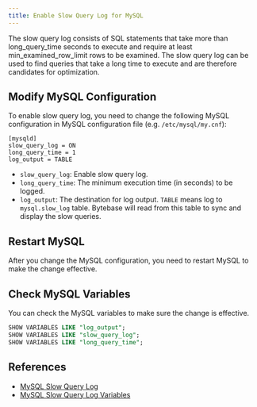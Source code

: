 ```yaml
---
title: Enable Slow Query Log for MySQL
---
```


<HintBlock type="info">

The slow query log consists of SQL statements that take more than long_query_time seconds to execute and require at least min_examined_row_limit rows to be examined. The slow query log can be used to find queries that take a long time to execute and are therefore candidates for optimization.

</HintBlock>

## Modify MySQL Configuration

To enable slow query log, you need to change the following MySQL configuration in MySQL configuration file (e.g. `/etc/mysql/my.cnf`):

```plain
[mysqld]
slow_query_log = ON
long_query_time = 1
log_output = TABLE
```

- `slow_query_log`: Enable slow query log.
- `long_query_time`: The minimum execution time (in seconds) to be logged.
- `log_output`: The destination for log output. `TABLE` means log to `mysql.slow_log` table. Bytebase will read from this table to sync and display the slow queries.

## Restart MySQL

After you change the MySQL configuration, you need to restart MySQL to make the change effective.

## Check MySQL Variables

You can check the MySQL variables to make sure the change is effective.

```sql
SHOW VARIABLES LIKE "log_output";
SHOW VARIABLES LIKE "slow_query_log";
SHOW VARIABLES LIKE "long_query_time";
```

## References

- [MySQL Slow Query Log](https://dev.mysql.com/doc/refman/5.7/en/slow-query-log.html)
- [MySQL Slow Query Log Variables](https://dev.mysql.com/doc/refman/5.7/en/server-system-variables.html#sysvar_slow_query_log)
